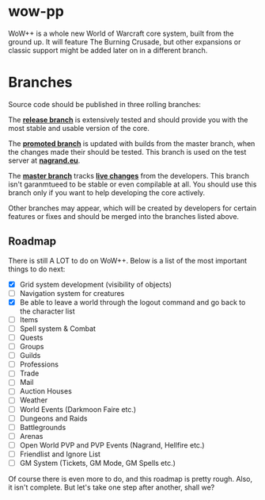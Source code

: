 # wow-pp
WoW++ is a whole new World of Warcraft core system, built from the ground up. It will feature The Burning Crusade, but other expansions or classic support might be added later on in a different branch.

# Branches

Source code should be published in three rolling branches:

The **[release branch](https://github.com/Kyoril/wow-pp/tree/release)** is extensively tested and should provide you with the most stable and usable version of the core.

The **[promoted branch](https://github.com/Kyoril/wow-pp/tree/promoted)** is updated with builds from the master branch, when the changes made their should be tested. This branch is used on the test server at **[nagrand.eu](http://www.nagrand.eu)**.

The **[master branch](https://github.com/Kyoril/wow-pp/tree/master)** tracks **[live changes](https://github.com/Kyoril/wow-pp/commits/master)** from the developers. This branch isn't garanmtueed to be stable or even compilable at all. You should use this branch only if you want to help developing the core actively.

Other branches may appear, which will be created by developers for certain features or fixes and should be merged into the branches listed above.

## Roadmap
There is still A LOT to do on WoW++. Below is a list of the most important things to do next:

- [x] Grid system development (visibility of objects)
- [ ] Navigation system for creatures
- [x] Be able to leave a world through the logout command and go back to the character list
- [ ] Items
- [ ] Spell system & Combat
- [ ] Quests
- [ ] Groups
- [ ] Guilds
- [ ] Professions
- [ ] Trade
- [ ] Mail
- [ ] Auction Houses
- [ ] Weather
- [ ] World Events (Darkmoon Faire etc.)
- [ ] Dungeons and Raids
- [ ] Battlegrounds
- [ ] Arenas
- [ ] Open World PVP and PVP Events (Nagrand, Hellfire etc.)
- [ ] Friendlist and Ignore List
- [ ] GM System (Tickets, GM Mode, GM Spells etc.)

Of course there is even more to do, and this roadmap is pretty rough. Also, it isn't complete. But let's take one step after another, shall we?
